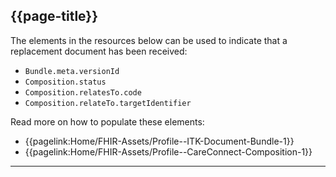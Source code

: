 ## {{page-title}}

The elements in the resources below can be used to indicate that a replacement document has been received:

- `Bundle.meta.versionId`
- `Composition.status`
- `Composition.relatesTo.code`
- `Composition.relateTo.targetIdentifier`


Read more on how to populate these elements:

- {{pagelink:Home/FHIR-Assets/Profile--ITK-Document-Bundle-1}}
- {{pagelink:Home/FHIR-Assets/Profile--CareConnect-Composition-1}}

---